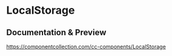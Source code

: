 # LocalStorage
## Documentation & Preview

https://componentcollection.com/cc-components/LocalStorage
